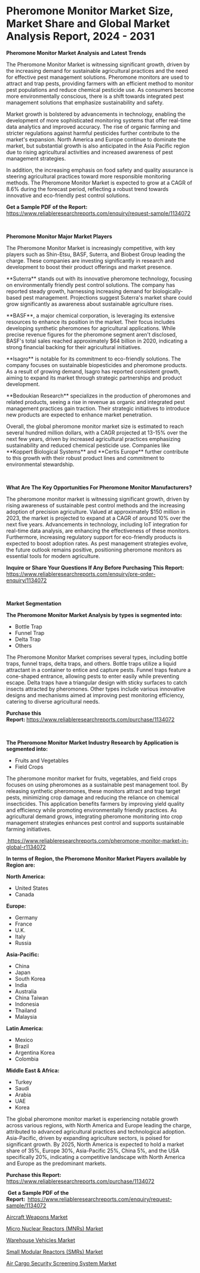 <p><h1>Pheromone Monitor Market Size, Market Share and Global Market Analysis Report, 2024 - 2031</h1></p><p><strong>Pheromone Monitor Market Analysis and Latest Trends</strong></p>
<p><p>The Pheromone Monitor Market is witnessing significant growth, driven by the increasing demand for sustainable agricultural practices and the need for effective pest management solutions. Pheromone monitors are used to attract and trap pests, providing farmers with an efficient method to monitor pest populations and reduce chemical pesticide use. As consumers become more environmentally conscious, there is a shift towards integrated pest management solutions that emphasize sustainability and safety.</p><p>Market growth is bolstered by advancements in technology, enabling the development of more sophisticated monitoring systems that offer real-time data analytics and improved accuracy. The rise of organic farming and stricter regulations against harmful pesticides further contribute to the market's expansion. North America and Europe continue to dominate the market, but substantial growth is also anticipated in the Asia Pacific region due to rising agricultural activities and increased awareness of pest management strategies.</p><p>In addition, the increasing emphasis on food safety and quality assurance is steering agricultural practices toward more responsible monitoring methods. The Pheromone Monitor Market is expected to grow at a CAGR of 8.6% during the forecast period, reflecting a robust trend towards innovative and eco-friendly pest control solutions.</p></p>
<p><strong>Get a Sample PDF of the Report:&nbsp;</strong> <a href="https://www.reliableresearchreports.com/enquiry/request-sample/1134072?utm_campaign=40&utm_medium=2&utm_source=Github&utm_content=ia&utm_term=08102024&utm_id=pheromone-monitor">https://www.reliableresearchreports.com/enquiry/request-sample/1134072</a></p>
<p>&nbsp;</p>
<p><strong>Pheromone Monitor Major Market Players</strong></p>
<p><p>The Pheromone Monitor Market is increasingly competitive, with key players such as Shin-Etsu, BASF, Suterra, and Biobest Group leading the charge. These companies are investing significantly in research and development to boost their product offerings and market presence.</p><p>**Suterra** stands out with its innovative pheromone technology, focusing on environmentally friendly pest control solutions. The company has reported steady growth, harnessing increasing demand for biologically-based pest management. Projections suggest Suterra's market share could grow significantly as awareness about sustainable agriculture rises.</p><p>**BASF**, a major chemical corporation, is leveraging its extensive resources to enhance its position in the market. Their focus includes developing synthetic pheromones for agricultural applications. While precise revenue figures for the pheromone segment aren't disclosed, BASF's total sales reached approximately $64 billion in 2020, indicating a strong financial backing for their agricultural initiatives.</p><p>**Isagro** is notable for its commitment to eco-friendly solutions. The company focuses on sustainable biopesticides and pheromone products. As a result of growing demand, Isagro has reported consistent growth, aiming to expand its market through strategic partnerships and product development.</p><p>**Bedoukian Research** specializes in the production of pheromones and related products, seeing a rise in revenue as organic and integrated pest management practices gain traction. Their strategic initiatives to introduce new products are expected to enhance market penetration.</p><p>Overall, the global pheromone monitor market size is estimated to reach several hundred million dollars, with a CAGR projected at 13-15% over the next few years, driven by increased agricultural practices emphasizing sustainability and reduced chemical pesticide use. Companies like **Koppert Biological Systems** and **Certis Europe** further contribute to this growth with their robust product lines and commitment to environmental stewardship.</p></p>
<p>&nbsp;</p>
<p><strong>What Are The Key Opportunities For Pheromone Monitor Manufacturers?</strong></p>
<p><p>The pheromone monitor market is witnessing significant growth, driven by rising awareness of sustainable pest control methods and the increasing adoption of precision agriculture. Valued at approximately $150 million in 2023, the market is projected to expand at a CAGR of around 10% over the next five years. Advancements in technology, including IoT integration for real-time data analysis, are enhancing the effectiveness of these monitors. Furthermore, increasing regulatory support for eco-friendly products is expected to boost adoption rates. As pest management strategies evolve, the future outlook remains positive, positioning pheromone monitors as essential tools for modern agriculture.</p></p>
<p><strong>Inquire or Share Your Questions If Any Before Purchasing This Report:</strong> <a href="https://www.reliableresearchreports.com/enquiry/pre-order-enquiry/1134072?utm_campaign=40&utm_medium=2&utm_source=Github&utm_content=ia&utm_term=08102024&utm_id=pheromone-monitor">https://www.reliableresearchreports.com/enquiry/pre-order-enquiry/1134072</a></p>
<p>&nbsp;</p>
<p><strong>Market Segmentation</strong></p>
<p><strong>The Pheromone Monitor Market Analysis by types is segmented into:</strong></p>
<p><ul><li>Bottle Trap</li><li>Funnel Trap</li><li>Delta Trap</li><li>Others</li></ul></p>
<p><p>The Pheromone Monitor Market comprises several types, including bottle traps, funnel traps, delta traps, and others. Bottle traps utilize a liquid attractant in a container to entice and capture pests. Funnel traps feature a cone-shaped entrance, allowing pests to enter easily while preventing escape. Delta traps have a triangular design with sticky surfaces to catch insects attracted by pheromones. Other types include various innovative designs and mechanisms aimed at improving pest monitoring efficiency, catering to diverse agricultural needs.</p></p>
<p><strong>Purchase this Report:&nbsp;</strong><a href="https://www.reliableresearchreports.com/purchase/1134072?utm_campaign=40&utm_medium=2&utm_source=Github&utm_content=ia&utm_term=08102024&utm_id=pheromone-monitor">https://www.reliableresearchreports.com/purchase/1134072</a></p>
<p>&nbsp;</p>
<p><strong>The Pheromone Monitor Market Industry Research by Application is segmented into:</strong></p>
<p><ul><li>Fruits and Vegetables</li><li>Field Crops</li></ul></p>
<p><p>The pheromone monitor market for fruits, vegetables, and field crops focuses on using pheromones as a sustainable pest management tool. By releasing synthetic pheromones, these monitors attract and trap target pests, minimizing crop damage and reducing the reliance on chemical insecticides. This application benefits farmers by improving yield quality and efficiency while promoting environmentally friendly practices. As agricultural demand grows, integrating pheromone monitoring into crop management strategies enhances pest control and supports sustainable farming initiatives.</p></p>
<p><a href="https://www.reliableresearchreports.com/pheromone-monitor-market-in-global-r1134072?utm_campaign=40&utm_medium=2&utm_source=Github&utm_content=ia&utm_term=08102024&utm_id=pheromone-monitor">&nbsp;https://www.reliableresearchreports.com/pheromone-monitor-market-in-global-r1134072</a></p>
<p><strong>In terms of Region, the Pheromone Monitor Market Players available by Region are:</strong></p>
<p>
    <p> <strong> North America: </strong>
        <ul>
            <li>United States</li>
            <li>Canada</li>
        </ul>
        </p> 
    <p> <strong> Europe: </strong>
        <ul>
            <li>Germany</li>
            <li>France</li>
            <li>U.K.</li>
            <li>Italy</li>
            <li>Russia</li>
        </ul>
        </p> 
    <p> <strong> Asia-Pacific: </strong>
        <ul>
            <li>China</li>
            <li>Japan</li>
            <li>South Korea</li>
            <li>India</li>
            <li>Australia</li>
            <li>China Taiwan</li>
            <li>Indonesia</li>
            <li>Thailand</li>
            <li>Malaysia</li>
        </ul>
        </p> 
    <p> <strong> Latin America: </strong>
        <ul>
            <li>Mexico</li>
            <li>Brazil</li>
            <li>Argentina Korea</li>
            <li>Colombia</li>
        </ul>
        </p> 
    <p> <strong> Middle East & Africa: </strong>
        <ul>
            <li>Turkey</li>
            <li>Saudi</li>
            <li>Arabia</li>
            <li>UAE</li>
            <li>Korea</li>
        </ul>
    </p>
    </p>
<p><p>The global pheromone monitor market is experiencing notable growth across various regions, with North America and Europe leading the charge, attributed to advanced agricultural practices and technological adoption. Asia-Pacific, driven by expanding agriculture sectors, is poised for significant growth. By 2025, North America is expected to hold a market share of 35%, Europe 30%, Asia-Pacific 25%, China 5%, and the USA specifically 20%, indicating a competitive landscape with North America and Europe as the predominant markets.</p></p>
<p><strong>Purchase this Report: </strong><a href="https://www.reliableresearchreports.com/purchase/1134072?utm_campaign=40&utm_medium=2&utm_source=Github&utm_content=ia&utm_term=08102024&utm_id=pheromone-monitor">https://www.reliableresearchreports.com/purchase/1134072</a></p>
<p>&nbsp;<strong>Get a Sample PDF of the Report:&nbsp;&nbsp;</strong><a href="https://www.reliableresearchreports.com/enquiry/request-sample/1134072?utm_campaign=40&utm_medium=2&utm_source=Github&utm_content=ia&utm_term=08102024&utm_id=pheromone-monitor">https://www.reliableresearchreports.com/enquiry/request-sample/1134072</a></p>
<p><strong></strong></p>
<p><p><a href="https://github.com/GraceTurner587/Market-Research-Report-List-1/blob/main/aircraft-weapons-market.md?utm_campaign=40&utm_medium=2&utm_source=Github&utm_content=ia&utm_term=08102024&utm_id=pheromone-monitor">Aircraft Weapons Market</a></p><p><a href="https://issuu.com/reportprime-2/docs/micro-nuclear-reactors-mnrs-market-_bbcef5015a2c38?utm_campaign=40&utm_medium=2&utm_source=Github&utm_content=ia&utm_term=08102024&utm_id=pheromone-monitor">Micro Nuclear Reactors (MNRs) Market</a></p><p><a href="https://www.linkedin.com/pulse/warehouse-vehicles-market-refracting-trends-consumer-behaviors-xtcve?utm_campaign=40&utm_medium=2&utm_source=Github&utm_content=ia&utm_term=08102024&utm_id=pheromone-monitor">Warehouse Vehicles Market</a></p><p><a href="https://issuu.com/reportprime-2/docs/small-modular-reactors-smrs-market-_6f8d790c707775?utm_campaign=40&utm_medium=2&utm_source=Github&utm_content=ia&utm_term=08102024&utm_id=pheromone-monitor">Small Modular Reactors (SMRs) Market</a></p><p><a href="https://github.com/ParvinKhatun77/Market-Research-Report-List-1/blob/main/air-cargo-security-screening-system-market.md?utm_campaign=40&utm_medium=2&utm_source=Github&utm_content=ia&utm_term=08102024&utm_id=pheromone-monitor">Air Cargo Security Screening System Market</a></p></p>